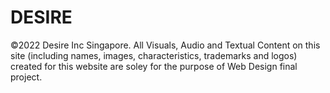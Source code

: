 # DESIRE
©2022 Desire Inc Singapore. All Visuals, Audio and Textual Content on this site (including names, images, characteristics, trademarks and logos) created for this website are soley for the purpose of Web Design final project.
                

